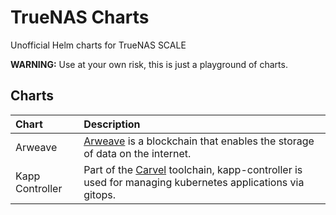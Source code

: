 # TrueNAS Charts

Unofficial Helm charts for TrueNAS SCALE

**WARNING:** Use at your own risk, this is just a playground of charts.

## Charts

| Chart | Description |
| :----- | :----- |
| Arweave | [Arweave](https://arweave.org) is a blockchain that enables the storage of data on the internet. |
| Kapp Controller | Part of the [Carvel](https://carvel.dev/) toolchain, kapp-controller is used for managing kubernetes applications via gitops. |
